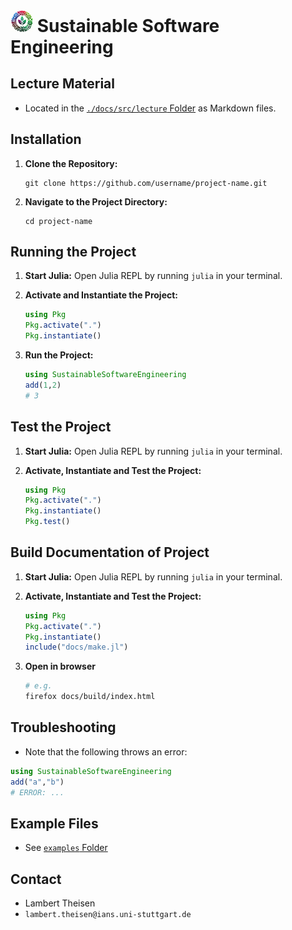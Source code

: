 # <img src="docs/src/assets/logo.jpg" width="36px" /> Sustainable Software Engineering

## Lecture Material

- Located in the [`./docs/src/lecture` Folder](./docs/src/lecture) as Markdown files.

## Installation

1. **Clone the Repository:**
   ```
   git clone https://github.com/username/project-name.git
   ```
2. **Navigate to the Project Directory:**
   ```
   cd project-name
   ```

## Running the Project

1. **Start Julia:**
   Open Julia REPL by running `julia` in your terminal.

2. **Activate and Instantiate the Project:**
   ```julia
   using Pkg
   Pkg.activate(".")
   Pkg.instantiate()
   ```

3. **Run the Project:**
   ```julia
   using SustainableSoftwareEngineering
   add(1,2)
   # 3
   ```

## Test the Project

1. **Start Julia:**
   Open Julia REPL by running `julia` in your terminal.

2. **Activate, Instantiate and Test the Project:**
   ```julia
   using Pkg
   Pkg.activate(".")
   Pkg.instantiate()
   Pkg.test()
   ```

## Build Documentation of Project

1. **Start Julia:**
   Open Julia REPL by running `julia` in your terminal.

2. **Activate, Instantiate and Test the Project:**
   ```julia
   using Pkg
   Pkg.activate(".")
   Pkg.instantiate()
   include("docs/make.jl")
   ```

3. **Open in browser**
   ```bash
   # e.g.
   firefox docs/build/index.html
   ```

## Troubleshooting

- Note that the following throws an error:
```julia
using SustainableSoftwareEngineering
add("a","b")
# ERROR: ...
```

## Example Files

- See [`examples` Folder](./examples)

## Contact
- Lambert Theisen
- `lambert.theisen@ians.uni-stuttgart.de`
